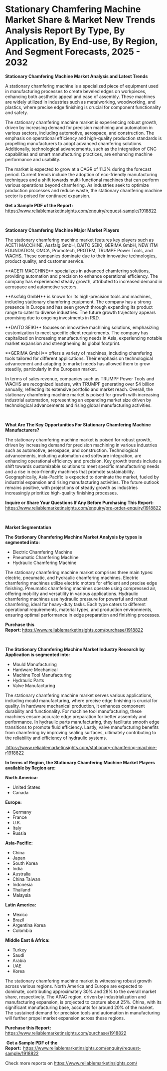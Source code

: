 <p><h1>Stationary Chamfering Machine Market Share & Market New Trends Analysis Report By Type, By Application, By End-use, By Region, And Segment Forecasts, 2025 - 2032</h1></p><p><strong>Stationary Chamfering Machine Market Analysis and Latest Trends</strong></p>
<p><p>A stationary chamfering machine is a specialized piece of equipment used in manufacturing processes to create beveled edges on workpieces, enhancing both aesthetic appeal and ease of assembly. These machines are widely utilized in industries such as metalworking, woodworking, and plastics, where precise edge finishing is crucial for component functionality and safety.</p><p>The stationary chamfering machine market is experiencing robust growth, driven by increasing demand for precision machining and automation in various sectors, including automotive, aerospace, and construction. The emphasis on operational efficiency and high-quality production standards is propelling manufacturers to adopt advanced chamfering solutions. Additionally, technological advancements, such as the integration of CNC capabilities and smart manufacturing practices, are enhancing machine performance and usability.</p><p>The market is expected to grow at a CAGR of 11.3% during the forecast period. Current trends include the adoption of eco-friendly manufacturing techniques and a shift towards multi-functional machines that can perform various operations beyond chamfering. As industries seek to optimize production processes and reduce waste, the stationary chamfering machine sector is poised for continued expansion.</p></p>
<p><strong>Get a Sample PDF of the Report:&nbsp;</strong> <a href="https://www.reliablemarketinsights.com/enquiry/request-sample/1918822?utm_campaign=2631&utm_medium=2&utm_source=Github&utm_content=ia&utm_term=28032025&utm_id=stationary-chamfering-machine">https://www.reliablemarketinsights.com/enquiry/request-sample/1918822</a></p>
<p>&nbsp;</p>
<p><strong>Stationary Chamfering Machine Major Market Players</strong></p>
<p><p>The stationary chamfering machine market features key players such as ACETI MACCHINE, Assfalg GmbH, DAITO SEIKI, GERIMA GmbH, NEW ITM FOUNDATION, OMCA, Promotech, PROTEM, TRUMPF Power Tools, and WACHS. These companies dominate due to their innovative technologies, product quality, and customer service.</p><p>**ACETI MACCHINE** specializes in advanced chamfering solutions, providing automation and precision to enhance operational efficiency. The company has experienced steady growth, attributed to increased demand in aerospace and automotive sectors.</p><p>**Assfalg GmbH** is known for its high-precision tools and machines, including stationary chamfering equipment. The company has a strong presence in Europe and has seen growth through expanding its product range to cater to diverse industries. The future growth trajectory appears promising due to ongoing investments in R&D.</p><p>**DAITO SEIKI** focuses on innovative machining solutions, emphasizing customization to meet specific client requirements. The company has capitalized on increasing manufacturing needs in Asia, experiencing notable market expansion and strengthening its global footprint.</p><p>**GERIMA GmbH** offers a variety of machines, including chamfering tools tailored for different applications. Their emphasis on technological advancement and adapting to market needs has allowed them to grow steadily, particularly in the European market.</p><p>In terms of sales revenue, companies such as TRUMPF Power Tools and WACHS are recognized leaders, with TRUMPF generating over $4 billion annually, reflecting its extensive portfolio and market reach. Overall, the stationary chamfering machine market is poised for growth with increasing industrial automation, representing an expanding market size driven by technological advancements and rising global manufacturing activities.</p></p>
<p>&nbsp;</p>
<p><strong>What Are The Key Opportunities For Stationary Chamfering Machine Manufacturers?</strong></p>
<p><p>The stationary chamfering machine market is poised for robust growth, driven by increasing demand for precision machining in various industries such as automotive, aerospace, and construction. Technological advancements, including automation and software integration, are enhancing operational efficiency and precision. Key growth trends include a shift towards customizable solutions to meet specific manufacturing needs and a rise in eco-friendly machines that promote sustainability. Geographically, Asia-Pacific is expected to dominate the market, fueled by industrial expansion and rising manufacturing activities. The future outlook remains positive, with projections of steady growth as industries increasingly prioritize high-quality finishing processes.</p></p>
<p><strong>Inquire or Share Your Questions If Any Before Purchasing This Report:</strong> <a href="https://www.reliablemarketinsights.com/enquiry/pre-order-enquiry/1918822?utm_campaign=2631&utm_medium=2&utm_source=Github&utm_content=ia&utm_term=28032025&utm_id=stationary-chamfering-machine">https://www.reliablemarketinsights.com/enquiry/pre-order-enquiry/1918822</a></p>
<p>&nbsp;</p>
<p><strong>Market Segmentation</strong></p>
<p><strong>The Stationary Chamfering Machine Market Analysis by types is segmented into:</strong></p>
<p><ul><li>Electric Chamfering Machine</li><li>Pneumatic Chamfering Machine</li><li>Hydraulic Chamfering Machine</li></ul></p>
<p><p>The stationary chamfering machine market comprises three main types: electric, pneumatic, and hydraulic chamfering machines. Electric chamfering machines utilize electric motors for efficient and precise edge finishing. Pneumatic chamfering machines operate using compressed air, offering mobility and versatility in various applications. Hydraulic chamfering machines use hydraulic pressure for powerful and robust chamfering, ideal for heavy-duty tasks. Each type caters to different operational requirements, material types, and production environments, ensuring optimal performance in edge preparation and finishing processes.</p></p>
<p><strong>Purchase this Report:&nbsp;</strong><a href="https://www.reliablemarketinsights.com/purchase/1918822?utm_campaign=2631&utm_medium=2&utm_source=Github&utm_content=ia&utm_term=28032025&utm_id=stationary-chamfering-machine">https://www.reliablemarketinsights.com/purchase/1918822</a></p>
<p>&nbsp;</p>
<p><strong>The Stationary Chamfering Machine Market Industry Research by Application is segmented into:</strong></p>
<p><ul><li>Mould Manufacturing</li><li>Hardware Mechanical</li><li>Machine Tool Manufacturing</li><li>Hydraulic Parts</li><li>Valve Manufacturing</li></ul></p>
<p><p>The stationary chamfering machine market serves various applications, including mould manufacturing, where precise edge finishing is crucial for quality. In hardware mechanical production, it enhances component durability and functionality. For machine tool manufacturing, these machines ensure accurate edge preparation for better assembly and performance. In hydraulic parts manufacturing, they facilitate smooth edge transitions to promote fluid efficiency. Lastly, valve manufacturing benefits from chamfering by improving sealing surfaces, ultimately contributing to the reliability and efficiency of hydraulic systems.</p></p>
<p><a href="https://www.reliablemarketinsights.com/stationary-chamfering-machine-r1918822?utm_campaign=2631&utm_medium=2&utm_source=Github&utm_content=ia&utm_term=28032025&utm_id=stationary-chamfering-machine">&nbsp;https://www.reliablemarketinsights.com/stationary-chamfering-machine-r1918822</a></p>
<p><strong>In terms of Region, the Stationary Chamfering Machine Market Players available by Region are:</strong></p>
<p>
    <p> <strong> North America: </strong>
        <ul>
            <li>United States</li>
            <li>Canada</li>
        </ul>
        </p> 
    <p> <strong> Europe: </strong>
        <ul>
            <li>Germany</li>
            <li>France</li>
            <li>U.K.</li>
            <li>Italy</li>
            <li>Russia</li>
        </ul>
        </p> 
    <p> <strong> Asia-Pacific: </strong>
        <ul>
            <li>China</li>
            <li>Japan</li>
            <li>South Korea</li>
            <li>India</li>
            <li>Australia</li>
            <li>China Taiwan</li>
            <li>Indonesia</li>
            <li>Thailand</li>
            <li>Malaysia</li>
        </ul>
        </p> 
    <p> <strong> Latin America: </strong>
        <ul>
            <li>Mexico</li>
            <li>Brazil</li>
            <li>Argentina Korea</li>
            <li>Colombia</li>
        </ul>
        </p> 
    <p> <strong> Middle East & Africa: </strong>
        <ul>
            <li>Turkey</li>
            <li>Saudi</li>
            <li>Arabia</li>
            <li>UAE</li>
            <li>Korea</li>
        </ul>
    </p>
    </p>
<p><p>The stationary chamfering machine market is witnessing robust growth across various regions. North America and Europe are expected to dominate, contributing approximately 30% and 28% to the overall market share, respectively. The APAC region, driven by industrialization and manufacturing expansion, is projected to capture about 25%. China, with its significant manufacturing base, accounts for around 20% of the market. The sustained demand for precision tools and automation in manufacturing will further propel market expansion across these regions.</p></p>
<p><strong>Purchase this Report: </strong><a href="https://www.reliablemarketinsights.com/purchase/1918822?utm_campaign=2631&utm_medium=2&utm_source=Github&utm_content=ia&utm_term=28032025&utm_id=stationary-chamfering-machine">https://www.reliablemarketinsights.com/purchase/1918822</a></p>
<p>&nbsp;<strong>Get a Sample PDF of the Report:&nbsp;&nbsp;</strong><a href="https://www.reliablemarketinsights.com/enquiry/request-sample/1918822?utm_campaign=2631&utm_medium=2&utm_source=Github&utm_content=ia&utm_term=28032025&utm_id=stationary-chamfering-machine">https://www.reliablemarketinsights.com/enquiry/request-sample/1918822</a></p>
<p><strong></strong></p>
<p>Check more reports on <a href="https://www.reliablemarketinsights.com/?utm_campaign=2631&utm_medium=2&utm_source=Github&utm_content=ia&utm_term=28032025&utm_id=stationary-chamfering-machine">https://www.reliablemarketinsights.com/</a></p>